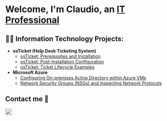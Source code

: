 <h1>Welcome, I'm Claudio, an <a href="https://www.linkedin.com/in/claudio-suarez-b4b684207/">IT Professional</a></h1>

<h2>👨‍💻 Information Technology Projects:</h2>

- <b>osTicket (Help Desk Ticketing System)</b>
  - [osTicket: Prerequisites and Installation](https://github.com/Claudehub/osticket-prereqs)
  - [osTicket: Post-Installation Configuration](https://github.com/Claudehub/post-install-config)
  - [osTicket: Ticket Lifecycle Examples](https://github.com/Claudehub/ticket-lifecycle)
- <b>Microsoft Azure</b>
  - [Configuring On-premises Active Directory within Azure VMs](https://github.com/Claudehub/configure-ad)
  - [Network Security Groups (NSGs) and Inspecting Network Protocols](https://github.com/joshmadakorcc/azure-network-protocols)

<h2>Contact me 💬</h2>

[<img align="left" alt="Josh | LinkedIn" width="22px" src="https://cdn.jsdelivr.net/npm/simple-icons@v3/icons/linkedin.svg" />][linkedin]

[linkedin]: https://linkedin.com

